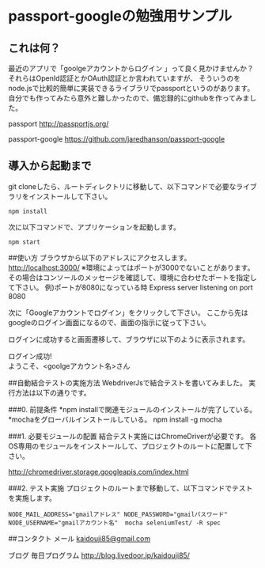 # passport-googleの勉強用サンプル

## これは何？
最近のアプリで「goolgeアカウントからログイン 」って良く見かけませんか？
それらはOpenId認証とかOAuth認証とか言われていますが、
そういうのをnode.jsで比較的簡単に実装できるライブラリでpassportというのがあります。
自分でも作ってみたら意外と難しかったので、備忘録的にgithubを作ってみました。

passport
<http://passportjs.org/>

passport-google
<https://github.com/jaredhanson/passport-google>

## 導入から起動まで
git cloneしたら、ルートディレクトリに移動して、以下コマンドで必要なライブラリをインストールして下さい。

    npm install

次に以下コマンドで、アプリケーションを起動します。

    npm start

##使い方
ブラウザから以下のアドレスにアクセスします。
<http://localhost:3000/>
※環境によってはポートが3000でないことがあります。その場合はコンソールのメッセージを確認して、環境に合わせたポートを指定して下さい。
例)ポートが8080になっている時
Express server listening on port 8080

次に「Googleアカウントでログイン」をクリックして下さい。
ここから先はgoogleのログイン画面になるので、画面の指示に従って下さい。

ログインに成功すると画面遷移して、ブラウザに以下のように表示されます。

ログイン成功!  
ようこそ、<goolgeアカウント名>さん


##自動結合テストの実施方法
WebdriverJsで結合テストを書いてみました。
実行方法は以下の通りです。

###0. 前提条件
*npm installで関連モジュールのインストールが完了している。
*mochaをグローバルインストールしている。
    npm install -g mocha

###1. 必要モジュールの配置
結合テスト実施にはChromeDriverが必要です。
各OS専用のモジュールをインストールして、プロジェクトのルートに配置して下さい。

<http://chromedriver.storage.googleapis.com/index.html>

###2. テスト実施
プロジェクトのルートまで移動して、以下コマンドでテストを実施します。

    NODE_MAIL_ADDRESS="gmailアドレス" NODE_PASSWORD="gmailパスワード" NODE_USERNAME="gmailアカウント名"  mocha seleniumTest/ -R spec

##コンタクト
メール
kaidouji85@gmail.com

ブログ
毎日プログラム
http://blog.livedoor.jp/kaidouji85/